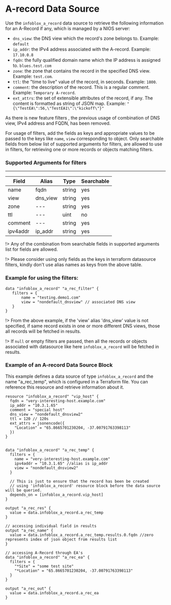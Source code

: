 # A-record Data Source

Use the `infoblox_a_record` data source to retrieve the following information for an A-Record if any, which is managed by a NIOS server:

* `dns_view`: the DNS view which the record's zone belongs to. Example: `default`
* `ip_addr`: the IPv4 address associated with the A-record. Example: `17.10.0.8`
* `fqdn`: the fully qualified domain name which the IP address is assigned to. `blues.test.com`
* `zone`: the zone that contains the record in the specified DNS view. Example: `test.com`.
* `ttl`: the "time to live" value of the record, in seconds. Example: `1800`.
* `comment`: the description of the record. This is a regular comment. Example: `Temporary A-record`.
* `ext_attrs`: the set of extensible attributes of the record, if any. The content is formatted as string of JSON map. Example: `"{\"TestEA\":56,\"TestEA1\":\"kickoff\"}"`

As there is new feature filters , the previous usage of combination of DNS view, IPv4 address and FQDN, has been removed.

For usage of filters, add the fields as keys and appropriate values to be passed to the keys like `name`, `view` corresponding to object. Only searchable fields
from below list of supported arguments for filters, are allowed to use in filters, for retrieving one or more records or objects matching
filters.

### Supported Arguments for filters

-----
| Field    | Alias    | Type   | Searchable |
|----------|----------|--------|------------|
| name     | fqdn     | string | yes        |
| view     | dns_view | string | yes        |
| zone     | ---      | string | yes        |
| ttl      | ---      | uint   | no         |
| comment  | ---      | string | yes        |
| ipv4addr | ip_addr  | string | yes        |

!> Any of the combination from searchable fields in supported arguments list for fields are allowed.

!> Please consider using only fields as the keys in terraform datasource filters, kindly don't use alias names as keys from the above table.

### Example for using the filters:
 ```hcl
 data "infoblox_a_record" "a_rec_filter" {
    filters = {
        name = "testing.demo1.com"
        view = "nondefault_dnsview" // associated DNS view
    }
 }
 ```

!> From the above example, if the 'view' alias 'dns_view' value is not specified, if same record exists in one or more different DNS views, those
all records will be fetched in results.

!> If `null` or empty filters are passed, then all the records or objects associated with datasource like here `infoblox_a_record` will be fetched in results.

### Example of an A-record Data Source Block

This example defines a data source of type `infoblox_a_record` and the name "a_rec_temp", which is configured in a Terraform file.
You can reference this resource and retrieve information about it.

```hcl
resource "infoblox_a_record" "vip_host" {
  fqdn = "very-interesting-host.example.com"
  ip_addr = "10.3.1.65"
  comment = "special host"
  dns_view = "nondefault_dnsview2"
  ttl = 120 // 120s
  ext_attrs = jsonencode({
    "Location" = "65.8665701230204, -37.00791763398113"
  })
}


data "infoblox_a_record" "a_rec_temp" {
  filters = {
    name = "very-interesting-host.example.com"
    ipv4addr = "10.3.1.65" //alias is ip_addr
    view = "nondefault_dnsview2"
  }
  
  // This is just to ensure that the record has been be created
  // using 'infoblox_a_record' resource block before the data source will be queried.
  depends_on = [infoblox_a_record.vip_host]
}

output "a_rec_res" {
  value = data.infoblox_a_record.a_rec_temp
}

// accessing individual field in results
output "a_rec_name" {
  value = data.infoblox_a_record.a_rec_temp.results.0.fqdn //zero represents index of json object from results list
}

// accessing A-Record through EA's
data "infoblox_a_record" "a_rec_ea" {
  filters = {
    "*Site" = "some test site"
    "*Location" = "65.8665701230204, -37.00791763398113"
  }
}

output "a_rec_out" {
  value = data.infoblox_a_record.a_rec_ea
}
```

